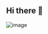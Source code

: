 ## Hi there 👋

![image](https://github.com/360CVGroup/.github/assets/23473037/8d01f8af-aa26-4d25-be3b-4cd19a91b7e1)


